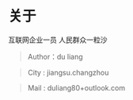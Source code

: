 # 关于

互联网企业一员 人民群众一粒沙

> Author：du liang

> City  : jiangsu.changzhou

> Mail  : duliang80+outlook.com 
